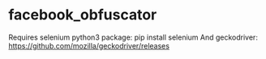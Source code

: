 # facebook_obfuscator
Requires selenium python3 package: 
pip install selenium
And geckodriver: https://github.com/mozilla/geckodriver/releases

